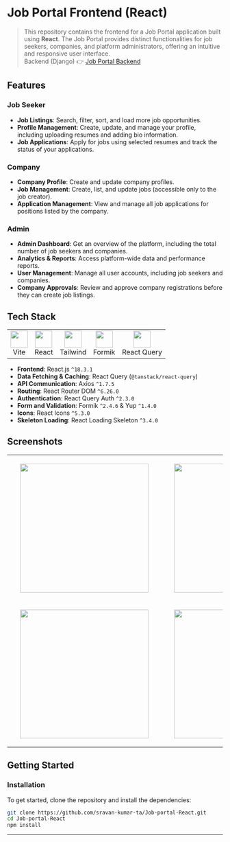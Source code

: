# Job Portal Frontend (React)
>This repository contains the frontend for a Job Portal application built using **React**. The Job Portal provides distinct functionalities for job seekers, companies, and platform administrators, offering an intuitive and responsive user interface.  
Backend (Django) 👉 [Job Portal Backend](https://github.com/sravan-kumar-ta/Job-portal-Django.git)

## Features

### Job Seeker
- **Job Listings**: Search, filter, sort, and load more job opportunities.
- **Profile Management**: Create, update, and manage your profile, including uploading resumes and adding bio information.
- **Job Applications**: Apply for jobs using selected resumes and track the status of your applications.

### Company
- **Company Profile**: Create and update company profiles.
- **Job Management**: Create, list, and update jobs (accessible only to the job creator).
- **Application Management**: View and manage all job applications for positions listed by the company.

### Admin
- **Admin Dashboard**: Get an overview of the platform, including the total number of job seekers and companies.
- **Analytics & Reports**: Access platform-wide data and performance reports.
- **User Management**: Manage all user accounts, including job seekers and companies.
- **Company Approvals**: Review and approve company registrations before they can create job listings.

## Tech Stack

<table>
    <tr>
        <td align="center">
            <img height="40"
                src="https://github-production-user-asset-6210df.s3.amazonaws.com/62091613/261395532-b40892ef-efb8-4b0e-a6b5-d1cfc2f3fc35.png">
            <br>Vite
        </td>
        <td align="center">
            <img height="40"
                src="https://user-images.githubusercontent.com/25181517/183897015-94a058a6-b86e-4e42-a37f-bf92061753e5.png">
            <br>React
        </td>
        <td align="center">
            <img height="40"
                src="https://user-images.githubusercontent.com/25181517/202896760-337261ed-ee92-4979-84c4-d4b829c7355d.png">
            <br>Tailwind
        </td>
        <td align="center">
            <img height="40"
                src="https://github.com/user-attachments/assets/c792694c-66a5-482a-a7b8-15684e95cb89">
            <br>Formik
        </td>
        <td align="center">
            <img height="40"
                src="https://github.com/user-attachments/assets/a3e40bf1-82d5-4907-b3bd-10d2eb4b00f5">
            <br>React Query
        </td>
    </tr>
</table>

- **Frontend**: React.js `^18.3.1`
- **Data Fetching & Caching**: React Query (`@tanstack/react-query`)
- **API Communication**: Axios `^1.7.5`
- **Routing**: React Router DOM `^6.26.0`
- **Authentication**: React Query Auth `^2.3.0`
- **Form and Validation**: Formik `^2.4.6` & Yup `^1.4.0`
- **Icons**: React Icons `^5.3.0`
- **Skeleton Loading**: React Loading Skeleton `^3.4.0`

## Screenshots
<table>
    <tr>
        <td style="padding: 20px 30px;">
            <img height="300"
                src="https://github.com/user-attachments/assets/c87b3b08-6249-48e5-b392-8e839a89ac1b">
        </td>
        <td style="padding: 20px 30px;">
            <img height="300"
                src="https://github.com/user-attachments/assets/1fd18b4e-0177-4623-9ecc-78b99e819759">
        </td>
    </tr>
    <tr>
        <td style="padding: 20px 30px;">
            <img height="300"
                src="https://github.com/user-attachments/assets/46e50c9a-d894-4008-a12d-0f1c5819940c">
        </td>
        <td style="padding: 20px 30px;">
            <img height="300"
                src="https://github.com/user-attachments/assets/8c55feb1-d911-4f93-af11-561d2225fefc">
        </td>
    </tr>
</table>

## Getting Started

### Installation
To get started, clone the repository and install the dependencies:

```bash
git clone https://github.com/sravan-kumar-ta/Job-portal-React.git
cd Job-portal-React
npm install
```
-----